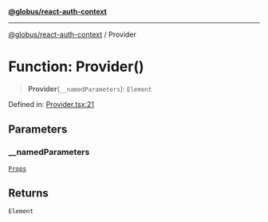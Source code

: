 [**@globus/react-auth-context**](../README.md)

***

[@globus/react-auth-context](../globals.md) / Provider

# Function: Provider()

> **Provider**(`__namedParameters`): `Element`

Defined in: [Provider.tsx:21](https://github.com/globus/react-auth-context/blob/e8139c44837c34e513aa98b148623ed8917c2ed9/src/Provider.tsx#L21)

## Parameters

### \_\_namedParameters

[`Props`](../type-aliases/Props.md)

## Returns

`Element`
